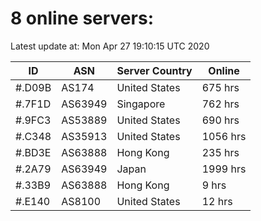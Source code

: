 # 8 online servers:

Latest update at: Mon Apr 27 19:10:15 UTC 2020

| ID | ASN | Server Country | Online |
| -- | --- | -------------- | ------ |
| #.D09B | AS174 | United States | 675 hrs |
| #.7F1D | AS63949 | Singapore | 762 hrs |
| #.9FC3 | AS53889 | United States | 690 hrs |
| #.C348 | AS35913 | United States | 1056 hrs |
| #.BD3E | AS63888 | Hong Kong | 235 hrs |
| #.2A79 | AS63949 | Japan | 1999 hrs |
| #.33B9 | AS63888 | Hong Kong | 9 hrs |
| #.E140 | AS8100 | United States | 12 hrs |

